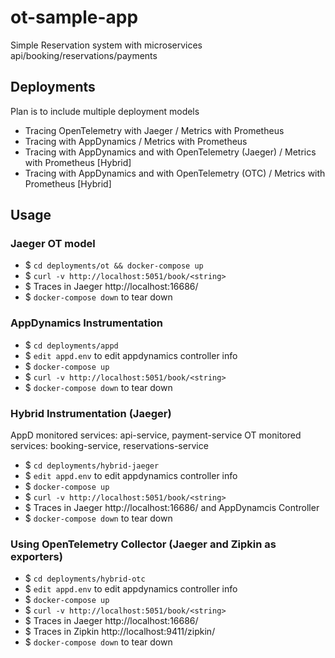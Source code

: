 # ot-sample-app

Simple Reservation system with microservices api/booking/reservations/payments

## Deployments
 
Plan is to include multiple deployment models
  - Tracing OpenTelemetry with Jaeger / Metrics with Prometheus
  - Tracing with AppDynamics / Metrics with Prometheus 
  - Tracing with AppDynamics and with OpenTelemetry (Jaeger) / Metrics with Prometheus  [Hybrid]
  - Tracing with AppDynamics and with OpenTelemetry (OTC) / Metrics with Prometheus [Hybrid]

## Usage

### Jaeger OT model

- $ `cd deployments/ot && docker-compose up`
- $  `curl -v http://localhost:5051/book/<string>`
- $  Traces in Jaeger http://localhost:16686/
- $ `docker-compose down` to tear down

### AppDynamics Instrumentation

- $ `cd deployments/appd`
- $ `edit appd.env` to edit appdynamics controller info
- $ `docker-compose up`
- $ `curl -v http://localhost:5051/book/<string>`
- $ `docker-compose down` to tear down

### Hybrid Instrumentation (Jaeger)

AppD monitored services: api-service, payment-service
OT monitored services: booking-service, reservations-service

- $ `cd deployments/hybrid-jaeger`
- $ `edit appd.env` to edit appdynamics controller info
- $ `docker-compose up`
- $ `curl -v http://localhost:5051/book/<string>`
- $  Traces in Jaeger http://localhost:16686/ and AppDynamcis Controller
- $ `docker-compose down` to tear down

### Using OpenTelemetry Collector (Jaeger and Zipkin as exporters)

- $ `cd deployments/hybrid-otc`
- $ `edit appd.env` to edit appdynamics controller info
- $ `docker-compose up`
- $ `curl -v http://localhost:5051/book/<string>`
- $  Traces in Jaeger http://localhost:16686/
- $  Traces in Zipkin http://localhost:9411/zipkin/
- $ `docker-compose down` to tear down